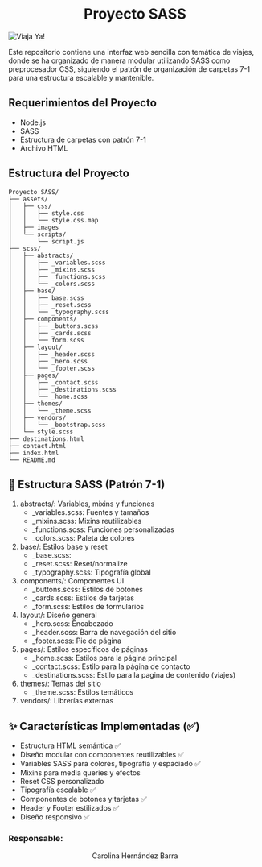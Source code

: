 <h1 align=center> Proyecto SASS </h1>
<image src="assets/images/travel.png" alt= "Viaja Ya!">
<p>Este repositorio contiene una interfaz web sencilla con temática de viajes, donde se ha organizado de manera modular utilizando SASS como preprocesador CSS, siguiendo el patrón de organización de carpetas 7-1 para una estructura escalable y mantenible.</p>

## Requerimientos del Proyecto
- Node.js
- SASS 
- Estructura de carpetas con patrón 7-1
- Archivo HTML

## Estructura del Proyecto
```
Proyecto SASS/
├── assets/
│   ├── css/
│   │   ├── style.css
│   │   └── style.css.map
│   ├── images
│   └── scripts/
│       └── script.js
├── scss/
│   ├── abstracts/
│   │   ├── _variables.scss
│   │   ├── _mixins.scss
│   │   ├── _functions.scss
│   │   └── _colors.scss
│   ├── base/
│   │   ├── base.scss
│   │   ├── _reset.scss
│   │   └── _typography.scss
│   ├── components/
│   │   ├── _buttons.scss
│   │   ├── _cards.scss
│   │   └── form.scss
│   ├── layout/
│   │   ├── _header.scss
│   │   ├── _hero.scss
│   │   └── _footer.scss
│   ├── pages/
│   │   ├── _contact.scss
│   │   ├── _destinations.scss
│   │   └── _home.scss
│   ├── themes/
│   │   └── _theme.scss
│   ├── vendors/
│   │   └── _bootstrap.scss
│   └── style.scss
├── destinations.html
├── contact.html
├── index.html
└── README.md

```

## 🎨 Estructura SASS (Patrón 7-1)

1. abstracts/: Variables, mixins y funciones
    - _variables.scss:  Fuentes y tamaños
    - _mixins.scss: Mixins reutilizables
    - _functions.scss: Funciones personalizadas
    - _colors.scss: Paleta de colores
2. base/: Estilos base y reset
    - _base.scss: 
    - _reset.scss: Reset/normalize
    - _typography.scss: Tipografía global
3. components/: Componentes UI
    - _buttons.scss: Estilos de botones
    - _cards.scss: Estilos de tarjetas
    - _form.scss: Estilos de formularios
4. layout/: Diseño general
    - _hero.scss: Encabezado
    - _header.scss: Barra de navegación del sitio
    - _footer.scss: Pie de página
5. pages/: Estilos específicos de páginas
    - _home.scss: Estilos para la página principal
    - _contact.scss: Estilo para la página de contacto
    - _destinations.scss: Estilo para la pagina de contenido (viajes)
6. themes/: Temas del sitio
    - _theme.scss: Estilos temáticos
7. vendors/: Librerías externas

## ✨ Características Implementadas (✅)

- Estructura HTML semántica ✅ 
- Diseño modular con componentes reutilizables ✅ 
- Variables SASS para colores, tipografía y espaciado ✅ 
- Mixins para media queries y efectos
- Reset CSS personalizado
- Tipografía escalable ✅ 
- Componentes de botones y tarjetas ✅ 
- Header y Footer estilizados ✅ 
- Diseño responsivo ✅ 

### Responsable:
<p align=center>Carolina Hernández Barra</p>
